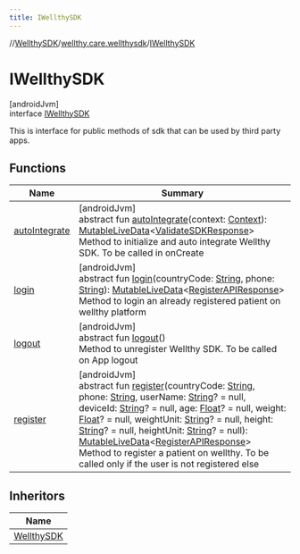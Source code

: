 ```yaml
---
title: IWellthySDK
---
```

//[WellthySDK](../../../index.html)/[wellthy.care.wellthysdk](../index.html)/[IWellthySDK](index.html)



# IWellthySDK



[androidJvm]\
interface [IWellthySDK](index.html)

This is interface for public methods of sdk that can be used by third party apps.



## Functions


| Name | Summary |
|---|---|
| [autoIntegrate](auto-integrate.html) | [androidJvm]<br>abstract fun [autoIntegrate](auto-integrate.html)(context: [Context](https://developer.android.com/reference/kotlin/android/content/Context.html)): [MutableLiveData](https://developer.android.com/reference/kotlin/androidx/lifecycle/MutableLiveData.html)&lt;[ValidateSDKResponse](../../wellthy.care.wellthysdk.data/-validate-s-d-k-response/index.html)&gt;<br>Method to initialize and auto integrate Wellthy SDK. To be called in onCreate |
| [login](login.html) | [androidJvm]<br>abstract fun [login](login.html)(countryCode: [String](https://kotlinlang.org/api/latest/jvm/stdlib/kotlin/-string/index.html), phone: [String](https://kotlinlang.org/api/latest/jvm/stdlib/kotlin/-string/index.html)): [MutableLiveData](https://developer.android.com/reference/kotlin/androidx/lifecycle/MutableLiveData.html)&lt;[RegisterAPIResponse](../../wellthy.care.wellthysdk.data/-register-a-p-i-response/index.html)&gt;<br>Method to login an already registered patient on wellthy platform |
| [logout](logout.html) | [androidJvm]<br>abstract fun [logout](logout.html)()<br>Method to unregister Wellthy SDK. To be called on App logout |
| [register](register.html) | [androidJvm]<br>abstract fun [register](register.html)(countryCode: [String](https://kotlinlang.org/api/latest/jvm/stdlib/kotlin/-string/index.html), phone: [String](https://kotlinlang.org/api/latest/jvm/stdlib/kotlin/-string/index.html), userName: [String](https://kotlinlang.org/api/latest/jvm/stdlib/kotlin/-string/index.html)? = null, deviceId: [String](https://kotlinlang.org/api/latest/jvm/stdlib/kotlin/-string/index.html)? = null, age: [Float](https://kotlinlang.org/api/latest/jvm/stdlib/kotlin/-float/index.html)? = null, weight: [Float](https://kotlinlang.org/api/latest/jvm/stdlib/kotlin/-float/index.html)? = null, weightUnit: [String](https://kotlinlang.org/api/latest/jvm/stdlib/kotlin/-string/index.html)? = null, height: [String](https://kotlinlang.org/api/latest/jvm/stdlib/kotlin/-string/index.html)? = null, heightUnit: [String](https://kotlinlang.org/api/latest/jvm/stdlib/kotlin/-string/index.html)? = null): [MutableLiveData](https://developer.android.com/reference/kotlin/androidx/lifecycle/MutableLiveData.html)&lt;[RegisterAPIResponse](../../wellthy.care.wellthysdk.data/-register-a-p-i-response/index.html)&gt;<br>Method to register a patient on wellthy. To be called only if the user is not registered else |


## Inheritors


| Name |
|---|
| [WellthySDK](../-wellthy-s-d-k/index.html) |

